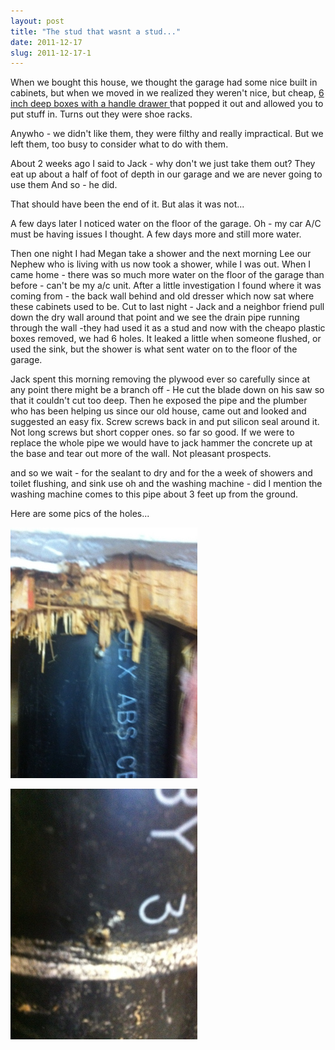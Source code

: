 ```yaml
---
layout: post
title: "The stud that wasnt a stud..."
date: 2011-12-17
slug: 2011-12-17-1
---
```


When we bought this house, we thought the garage had some nice built in cabinets, but when we moved in we realized they weren&apos;t nice, but cheap, [ 6 inch deep boxes with a handle drawer ](http://www.ikea.com/us/en/catalog/products/90181124/#/30110832) that popped it out and allowed you to put stuff in.  Turns out they were shoe racks.

Anywho - we didn&apos;t like them, they were filthy and really impractical.  But we left them, too busy to consider what to do with them.  

About 2 weeks ago I said to Jack - why don&apos;t we just take them out?  They eat up about a half of foot of depth in our garage and we are never going to use them  And so - he did.

That should have been the end of it.  But alas it was not...

A few days later I noticed water on the floor of the garage.  Oh - my car A/C must be having issues I thought.  A few days more and still more water.  

Then one night I had Megan take a shower and the next morning Lee our Nephew who is living with us now took a shower, while I was out.  When I came home - there was so much more water on the floor of the garage than before - can&apos;t be my a/c unit.   After a little investigation I found where it was coming from - the back wall behind and old dresser which now sat where these cabinets used to be. Cut to last night - Jack and a neighbor friend pull down the dry wall around that point and we see the drain pipe running through the wall -they had used it as a stud and now with the cheapo plastic boxes removed, we had 6 holes.  It leaked a little when someone flushed, or used the sink, but the shower is what sent water on to the floor of the garage.

Jack spent this morning removing the plywood ever so carefully since at any point there might be a branch off - He cut the blade down on his saw so that it couldn&apos;t cut too deep.  Then he exposed the pipe and the plumber who has been helping us since our old house, came out and looked and suggested an easy fix.  Screw screws back in and put silicon seal around it.  Not long screws but short copper ones.   so far so good.  If we were to replace the whole pipe we would have to jack hammer the concrete up at the base and tear out more of the wall.  Not pleasant prospects.  

and so we wait - for the sealant to dry and for the a week of showers and toilet flushing, and sink use oh and the washing machine - did I mention the washing machine comes to this pipe about 3 feet up from the ground.  

Here are some pics of the holes...

 ![](/images/assets/IMG_0875-thumb-300x401-198.jpg) 

 ![](/images/assets/IMG_0877-thumb-300x401-201.jpg) 
